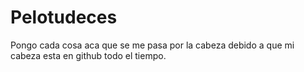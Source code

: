 # Pelotudeces
Pongo cada cosa aca que se me pasa por la cabeza debido a que mi cabeza esta en github todo el tiempo.
